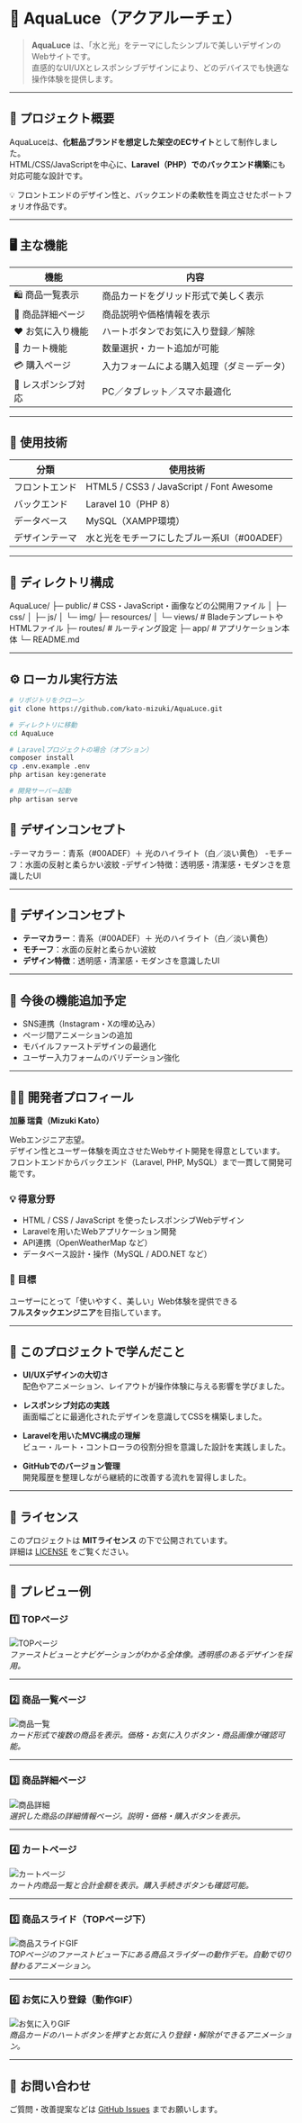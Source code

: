 # 🌊 AquaLuce（アクアルーチェ）

> **AquaLuce** は、「水と光」をテーマにしたシンプルで美しいデザインのWebサイトです。  
> 直感的なUI/UXとレスポンシブデザインにより、どのデバイスでも快適な操作体験を提供します。

---

## 🌟 プロジェクト概要

AquaLuceは、**化粧品ブランドを想定した架空のECサイト**として制作しました。  
HTML/CSS/JavaScriptを中心に、**Laravel（PHP）でのバックエンド構築**にも対応可能な設計です。  

💡 フロントエンドのデザイン性と、バックエンドの柔軟性を両立させたポートフォリオ作品です。

---

## 🖥️ 主な機能

| 機能 | 内容 |
|------|------|
| 🛍️ 商品一覧表示 | 商品カードをグリッド形式で美しく表示 |
| 💬 商品詳細ページ | 商品説明や価格情報を表示 |
| ❤️ お気に入り機能 | ハートボタンでお気に入り登録／解除 |
| 🛒 カート機能 | 数量選択・カート追加が可能 |
| 💳 購入ページ | 入力フォームによる購入処理（ダミーデータ） |
| 📱 レスポンシブ対応 | PC／タブレット／スマホ最適化 |

---

## 🚀 使用技術

| 分類 | 使用技術 |
|------|-----------|
| フロントエンド | HTML5 / CSS3 / JavaScript / Font Awesome |
| バックエンド | Laravel 10（PHP 8） |
| データベース | MySQL（XAMPP環境） |
| デザインテーマ | 水と光をモチーフにしたブルー系UI（#00ADEF） |

---

## 📂 ディレクトリ構成

AquaLuce/
├─ public/ # CSS・JavaScript・画像などの公開用ファイル
│ ├─ css/
│ ├─ js/
│ └─ img/
├─ resources/
│ └─ views/ # BladeテンプレートやHTMLファイル
├─ routes/ # ルーティング設定
├─ app/ # アプリケーション本体
└─ README.md

---

## ⚙️ ローカル実行方法

```bash
# リポジトリをクローン
git clone https://github.com/kato-mizuki/AquaLuce.git  

# ディレクトリに移動
cd AquaLuce  

# Laravelプロジェクトの場合（オプション）
composer install  
cp .env.example .env  
php artisan key:generate  

# 開発サーバー起動
php artisan serve  
```

## 🎨 デザインコンセプト

-テーマカラー：青系（#00ADEF）＋ 光のハイライト（白／淡い黄色）
-モチーフ：水面の反射と柔らかい波紋
-デザイン特徴：透明感・清潔感・モダンさを意識したUI

---

## 🎨 デザインコンセプト

- **テーマカラー**：青系（#00ADEF）＋ 光のハイライト（白／淡い黄色）  
- **モチーフ**：水面の反射と柔らかい波紋  
- **デザイン特徴**：透明感・清潔感・モダンさを意識したUI  

---

## 🔮 今後の機能追加予定

- SNS連携（Instagram・Xの埋め込み）  
- ページ間アニメーションの追加  
- モバイルファーストデザインの最適化  
- ユーザー入力フォームのバリデーション強化  

---

## 👩‍💻 開発者プロフィール

**加藤 瑞貴（Mizuki Kato）**

Webエンジニア志望。  
デザイン性とユーザー体験を両立させたWebサイト開発を得意としています。  
フロントエンドからバックエンド（Laravel, PHP, MySQL）まで一貫して開発可能です。

### 💡 得意分野
- HTML / CSS / JavaScript を使ったレスポンシブWebデザイン
- Laravelを用いたWebアプリケーション開発
- API連携（OpenWeatherMap など）
- データベース設計・操作（MySQL / ADO.NET など）

### 🎯 目標
ユーザーにとって「使いやすく、美しい」Web体験を提供できる  
**フルスタックエンジニア**を目指しています。

---

## 🧠 このプロジェクトで学んだこと

- **UI/UXデザインの大切さ**  
  配色やアニメーション、レイアウトが操作体験に与える影響を学びました。

- **レスポンシブ対応の実践**  
  画面幅ごとに最適化されたデザインを意識してCSSを構築しました。

- **Laravelを用いたMVC構成の理解**  
  ビュー・ルート・コントローラの役割分担を意識した設計を実践しました。

- **GitHubでのバージョン管理**  
  開発履歴を整理しながら継続的に改善する流れを習得しました。

---

## 📄 ライセンス

このプロジェクトは **MITライセンス** の下で公開されています。  
詳細は [LICENSE](./LICENSE) をご覧ください。

---

## 📸 プレビュー例

### 1️⃣ TOPページ
![TOPページ](./images/demo_top.png)  
*ファーストビューとナビゲーションがわかる全体像。透明感のあるデザインを採用。*

---

### 2️⃣ 商品一覧ページ
![商品一覧](./images/demo_product.png)  
*カード形式で複数の商品を表示。価格・お気に入りボタン・商品画像が確認可能。*

---

### 3️⃣ 商品詳細ページ
![商品詳細](./images/demo_detail.png)  
*選択した商品の詳細情報ページ。説明・価格・購入ボタンを表示。*

---

### 4️⃣ カートページ
![カートページ](./images/demo_cart.png)  
*カート内商品一覧と合計金額を表示。購入手続きボタンも確認可能。*

---

### 5️⃣ 商品スライド（TOPページ下）
![商品スライドGIF](./images/demo_slide.gif)  
*TOPページのファーストビュー下にある商品スライダーの動作デモ。自動で切り替わるアニメーション。*

---

### 6️⃣ お気に入り登録（動作GIF）
![お気に入りGIF](./images/demo_favorite.gif)  
*商品カードのハートボタンを押すとお気に入り登録・解除ができるアニメーション。*



---

## 📩 お問い合わせ

ご質問・改善提案などは [GitHub Issues](https://github.com/kato-mizuki/AquaLuce/issues) までお願いします。
